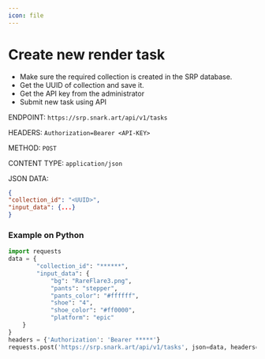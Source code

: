 ```yaml
---
icon: file
---
```



# Create new render task

- Make sure the required collection is created in the SRP database.
- Get the UUID of collection and save it.
- Get the API key from the administrator
- Submit new task using API

ENDPOINT: `https://srp.snark.art/api/v1/tasks`

HEADERS: `Authorization=Bearer <API-KEY>`

METHOD: `POST`

CONTENT TYPE: `application/json`

JSON DATA:

```json
{
"collection_id": "<UUID>",
"input_data": {...}
}
```

### Example on Python

```python
import requests
data = {
        "collection_id": "******",
        "input_data": {
            "bg": "RareFlare3.png",
            "pants": "stepper",
            "pants_color": "#ffffff",
            "shoe": "4",
            "shoe_color": "#ff0000",
            "platform": "epic"
    }
}
headers = {'Authorization': 'Bearer *****'}
requests.post('https://srp.snark.art/api/v1/tasks', json=data, headers=headers)
```
